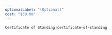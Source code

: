 ```yaml
---
optionalLabel: "(Optional)"
cost: "$50.00"
---
```


`Certificate of Standing|certificate-of-standing`
